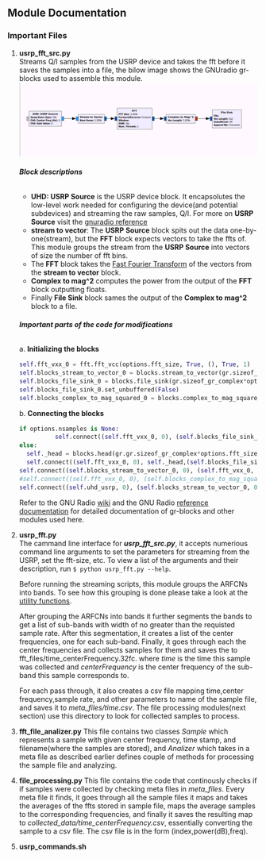 ## Module Documentation

### Important Files 
1. **usrp\_fft\_src.py**</br>
   Streams Q/I samples from the USRP device and takes the fft before it saves the samples into a file, the bilow image shows the GNUradio gr-blocks used to assemble this module.</br>
   ![gr-blocks](blocks.png?raw=true "gnuradio gr-blocks")
   ###### **Block descriptions**</br>
    - **UHD: USRP Source** is the USRP device block. It encapsolutes the low-level work needed for configuring the device(and potential subdevices) and streaming the raw samples, Q/I. For more on **USRP Source** visit the [gnuradio reference](https://gnuradio.org/doc/doxygen/classgr_1_1uhd_1_1usrp__source.html)</br>  
    - **stream to vector**: The **USRP Source** block spits out the data one-by-one(stream), but the **FFT** block expects vectors to take the ffts of. This module groups the stream from the **USRP Source** into vectors of size the number of fft bins.
    - The **FFT** block takes the [Fast Fourier Transform](https://en.wikipedia.org/wiki/Fast_Fourier_transform) of the vectors from the **stream to vector** block.
    - **Complex to mag^2** computes the power from the output of the **FFT** block outputting floats.
    - Finally **File Sink** block sames the output of the **Complex to mag^2** block to a file.
   ###### **Important parts of the code for modifications**
      a. **Initializing the blocks**
         
      ```python
      self.fft_vxx_0 = fft.fft_vcc(options.fft_size, True, (), True, 1)
      self.blocks_stream_to_vector_0 = blocks.stream_to_vector(gr.sizeof_gr_complex*1, options.fft_size)
      self.blocks_file_sink_0 = blocks.file_sink(gr.sizeof_gr_complex*options.fft_size,self.filenames[0])
      self.blocks_file_sink_0.set_unbuffered(False)
      self.blocks_complex_to_mag_squared_0 = blocks.complex_to_mag_squared(options.fft_size)
      ```
      b. **Connecting the blocks**
      ```python
      if options.nsamples is None:
            	self.connect((self.fft_vxx_0, 0), (self.blocks_file_sink_0, 0))
    else:
        self._head = blocks.head(gr.gr.sizeof_gr_complex*options.fft_size, int(options.nsamples)/options.fft_size)
        self.connect((self.fft_vxx_0, 0), self._head,(self.blocks_file_sink_0, 0))    
      self.connect((self.blocks_stream_to_vector_0, 0), (self.fft_vxx_0, 0))    
      #self.connect((self.fft_vxx_0, 0), (self.blocks_complex_to_mag_squared_0, 0))    
      self.connect((self.uhd_usrp, 0), (self.blocks_stream_to_vector_0, 0)) 
      ```
      Refer to the GNU Radio [wiki](https://wiki.gnuradio.org/index.php/Main_Page) and the GNU Radio [reference documentation](https://gnuradio.org/doc/doxygen/) for detailed documentation of gr-blocks and other modules used here.
        
   
   
2. **usrp\_fft.py**</br>
   The cammand line interface for **_usrp\_fft\_src.py_**, it accepts numerious command line arguments to set the parameters for streaming  from the USRP, set the fft-size, etc. To view a list of the arguments and their description, run `$ python usrp_fft.py --help`.</br>
   
   Before running the streaming scripts, this module groups the ARFCNs into bands. To see how this grouping is done please take a look at the [utility functions](https://github.com/mubaarik/towers/blob/master/towers/uhd_scripts/utility_funcs.py).
   
   After grouping the ARFCNs into bands it further segments the bands to get a list of sub-bands with width of no greater than the requisted sample rate. After this segmentation, it creates a list of the center frequencies, one for each sub-band. Finally, it goes through each the center frequencies and collects samples for them and saves the to fft\_files/time\_centerFrequency.32fc. where _time_ is the time this sample was collected and _centerFrequency_ is the center frequency of the sub-band this sample corresponds to. 
   
   For each pass through, it also creates a csv file mapping time,center frequency,sample rate, and other parameters to name of the sample file, and saves it to _meta\_files/time.csv_. The file processing modules(next section) use this directory to look for collected samples to process.  
3. **fft\_file\_analizer.py**
   This file contains two classes _Sample_ which represents a sample with given center frequency, time stamp, and filename(where the samples are stored), and _Analizer_ which takes in a meta file as described earlier defines couple of methods for processing the sample file and analyzing.
4. **file\_processing.py**
   This file contains the code that continously checks if if samples were collected by checking meta files in _meta\_files_. Every meta file it finds, it goes through all the sample files it maps and takes the averages of the ffts stored in sample file, maps the average samples to the corresponding frequencies, and finally it saves the resulting map to _collected\_data/time\_centerFrequency.csv_, essentially converting the sample to a csv file. The csv file is in the form (index,power(dB),freq).
3. **usrp_commands.sh**

###


